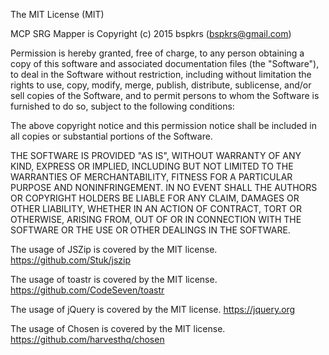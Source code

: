 The MIT License (MIT)

MCP SRG Mapper is Copyright (c) 2015 bspkrs (bspkrs@gmail.com)

Permission is hereby granted, free of charge, to any person obtaining a copy
of this software and associated documentation files (the "Software"), to deal
in the Software without restriction, including without limitation the rights
to use, copy, modify, merge, publish, distribute, sublicense, and/or sell
copies of the Software, and to permit persons to whom the Software is
furnished to do so, subject to the following conditions:

The above copyright notice and this permission notice shall be included in all
copies or substantial portions of the Software.

THE SOFTWARE IS PROVIDED "AS IS", WITHOUT WARRANTY OF ANY KIND, EXPRESS OR
IMPLIED, INCLUDING BUT NOT LIMITED TO THE WARRANTIES OF MERCHANTABILITY,
FITNESS FOR A PARTICULAR PURPOSE AND NONINFRINGEMENT. IN NO EVENT SHALL THE
AUTHORS OR COPYRIGHT HOLDERS BE LIABLE FOR ANY CLAIM, DAMAGES OR OTHER
LIABILITY, WHETHER IN AN ACTION OF CONTRACT, TORT OR OTHERWISE, ARISING FROM,
OUT OF OR IN CONNECTION WITH THE SOFTWARE OR THE USE OR OTHER DEALINGS IN THE
SOFTWARE.

The usage of JSZip is covered by the MIT license. https://github.com/Stuk/jszip

The usage of toastr is covered by the MIT license. https://github.com/CodeSeven/toastr

The usage of jQuery is covered by the MIT license. https://jquery.org

The usage of Chosen is covered by the MIT license. https://github.com/harvesthq/chosen

